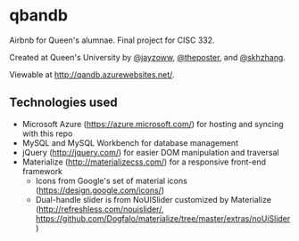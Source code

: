 # qbandb

Airbnb for Queen's alumnae. Final project for CISC 332.

Created at Queen's University by [@jayzoww](https://github.com/jayzoww), [@theposter](https://github.com/theposter), and [@skhzhang](https://github.com/skhzhang).

Viewable at http://qandb.azurewebsites.net/.

## Technologies used
* Microsoft Azure (https://azure.microsoft.com/‎) for hosting and syncing with this repo
* MySQL and MySQL Workbench for database management
* jQuery (http://jquery.com/) for easier DOM manipulation and traversal
* Materialize (http://materializecss.com/) for a responsive front-end framework
	* Icons from Google's set of material icons (https://design.google.com/icons/)
	* Dual-handle slider is from NoUISlider customized by Materialize (http://refreshless.com/nouislider/, https://github.com/Dogfalo/materialize/tree/master/extras/noUiSlider)
